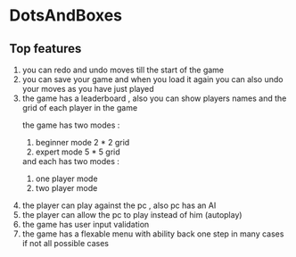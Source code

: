 # DotsAndBoxes

## Top features
<ol>

<li>you can redo and undo moves till the start of the game </li>
<li>you can save your game and when you load it again you can also undo your moves as you have just played </li>
<li>the game has a leaderboard , also you can show players names and the grid of each player in the game  </li>
<p>the game has two modes :<ol>
                         <li>beginner mode 2 * 2 grid</li>
                          <li>expert mode 5 * 5 grid</li>
                         </ol>
and each has two modes : <ol>
                         <li>one player mode</li>
                         <li>two player mode</li>
                         </ol>
                         </p>
<li>the player can play against the pc , also pc has an AI </li>
<li>the player can allow the pc to play instead of him (autoplay) </li>
<li>the game has user input validation </li>
<li>the game has a flexable menu with ability back one step in many cases if not all possible cases  </li>
<!--<li> </li>-->
</ol>
